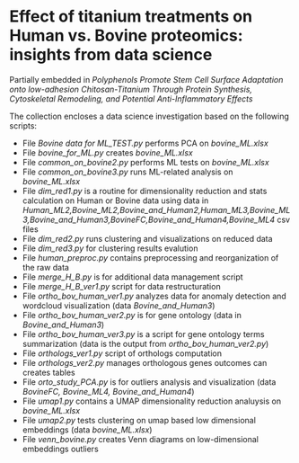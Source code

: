 # Effect of titanium treatments on Human vs. Bovine proteomics: insights from data science
Partially embedded in *Polyphenols Promote Stem Cell Surface Adaptation onto low-adhesion Chitosan-Titanium Through Protein Synthesis, Cytoskeletal Remodeling, and Potential Anti-Inflammatory Effects*

The collection encloses a data science investigation based on the following scripts:

+ File *Bovine data for ML_TEST.py* performs PCA on *bovine_ML.xlsx*
+ File *bovine_for_ML.py* creates *bovine_ML.xlsx*
+ File *common_on_bovine2.py* performs ML tests on *bovine_ML.xlsx* 
+ File *common_on_bovine3.py* runs ML-related analysis on *bovine_ML.xlsx* 
+ File *dim_red1.py* is a routine for dimensionality reduction and stats calculation on Human or Bovine data using data in *Human_ML2,Bovine_ML2,Bovine_and_Human2,Human_ML3,Bovine_ML3,Bovine_and_Human3,BovineFC,Bovine_and_Human4,Bovine_ML4* csv files
+ File *dim_red2.py* runs clustering and visualizations on reduced data 
+ File *dim_red3.py* for clustering results evalution
+ File *human_preproc.py* contains preprocessing and reorganization of the raw data
+ File *merge_H_B.py* is for additional data management script
+ File *merge_H_B_ver1.py* script for data restructuration
+ File *ortho_bov_human_ver1.py* analyzes data for anomaly detection and wordcloud visualization (data *Bovine_and_Human3*)
+ File *ortho_bov_human_ver2.py* is for gene ontology (data in *Bovine_and_Human3*)
+ File *ortho_bov_human_ver3.py* is a script for gene ontology terms summarization (data is the output from *ortho_bov_human_ver2.py*)
+ File *orthologs_ver1.py* script of orthologs computation
+ File *orthologs_ver2.py* manages orthologous genes outcomes can creates tables
+ File *orto_study_PCA.py* is for outliers analysis and visualization (data *BovineFC, Bovine_ML4, Bovine_and_Human4*)
+ File *umap1.py* contains a UMAP dimensionality reduction analuysis on *bovine_ML.xlsx*
+ File *umap2.py* tests clustering on umap based low dimensional embeddings (data *bovine_ML.xlsx*)
+ File *venn_bovine.py* creates Venn diagrams on low-dimensional embeddings outliers
